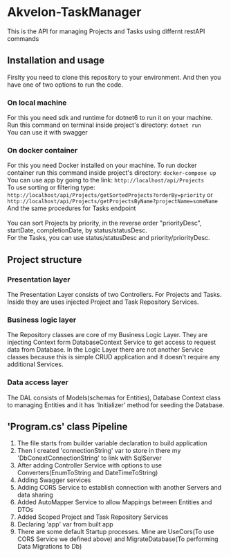 # Akvelon-TaskManager
This is the API for managing Projects and Tasks using differnt restAPI commands

## Installation and usage
Firslty you need to clone this repository to your environment. And then you have one of two options to run the code.

### On local machine
For this you need sdk and runtime for dotnet6 to run it on your machine.
Run this command on terminal inside project's directory:
```dotnet run```<br>
You can use it with swagger


### On docker container
For this you need Docker installed on your machine.
To run docker container run this command inside project's directory:
```docker-compose up```<br>
You can use app by going to the link: `http://localhost/api/Projects`<br>
To use sorting or filtering type: `http://localhost/api/Projects/getSortedProjects?orderBy=priority` or `http://localhost/api/Projects/getProjectsByName?projectName=someName`<br>
And the same procedures for Tasks endpoint<br><br>
You can sort Projects by priority, in the reverse order "priorityDesc", startDate, completionDate, by status/statusDesc.<br>
For the Tasks, you can use status/statusDesc and priority/priorityDesc.

## Project structure
### Presentation layer
The Presentation Layer consists of two Controllers. For Projects and Tasks. Inside they are uses injected Project and Task Repository Services. 
### Business logic layer
The Repository classes are core of my Business Logic Layer. They are injecting Context form DatabaseContext Service to get access to request data from Database. In the Logic Layer there are not another Service classes because this is simple CRUD application and it doesn't require any additional Services.
### Data access layer
The DAL consists of Models(schemas for Entities), Database Context class to managing Entities and it has 'Initializer' method for seeding the Database.<br>

## 'Program.cs' class Pipeline
1) The file starts from builder variable declaration to build application
2) Then I created 'connectionString' var to store in there my 'DbConextConnectionString' to link with SqlServer
3) After adding Controller Service with options to use Converters(EnumToString and DateTimeToString)
4) Adding Swagger services
5) Adding CORS Service to establish connection with another Servers and data sharing
6) Added AutoMapper Service to allow Mappings between Entities and DTOs
7) Added Scoped Project and Task Repository Services
8) Declaring 'app' var from built app
9) There are some default Startup processes. Mine are UseCors(To use CORS Service we defined above) and MigrateDatabase(To performing Data Migrations to Db)

